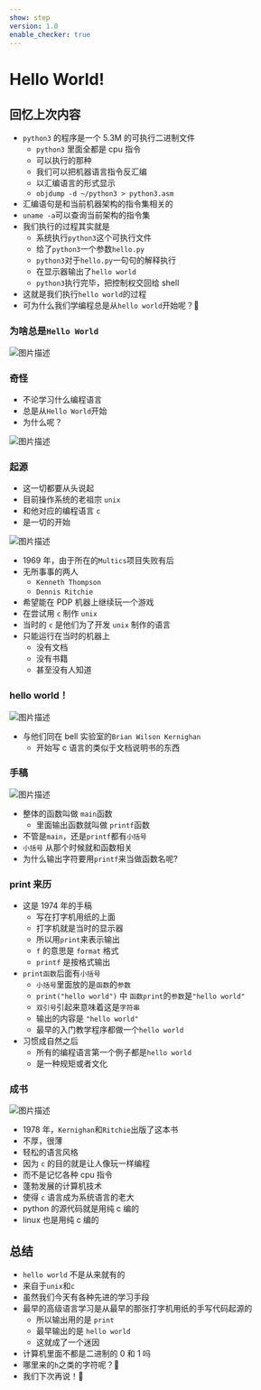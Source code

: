 ```yaml
---
show: step
version: 1.0
enable_checker: true
---
```


# Hello World!

## 回忆上次内容

- `python3` 的程序是一个 5.3M 的可执行二进制文件
  - `python3` 里面全都是 cpu 指令
  - 可以执行的那种
  - 我们可以把机器语言指令反汇编
  - 以汇编语言的形式显示
  - `objdump -d ~/python3 > python3.asm`
- 汇编语句是和当前机器架构的指令集相关的
- `uname -a`可以查询当前架构的指令集
- 我们执行的过程其实就是
  - 系统执行`python3`这个可执行文件
  - 给了`python3`一个参数`hello.py`
  - `python3`对于`hello.py`一句句的解释执行
  - 在显示器输出了`hello world`
  - `python3`执行完毕，把控制权交回给 shell
- 这就是我们执行`hello world`的过程
- 可为什么我们学编程总是从`hello world`开始呢？🤔

### 为啥总是`Hello World`

![图片描述](https://doc.shiyanlou.com/courses/uid1190679-20210220-1613786932296)

### 奇怪

- 不论学习什么编程语言
- 总是从`Hello World`开始
- 为什么呢？

![图片描述](https://doc.shiyanlou.com/courses/uid1190679-20210220-1613786792262)

### 起源

- 这一切都要从头说起
- 目前操作系统的老祖宗 `unix`
- 和他对应的编程语言 `c`
- 是一切的开始

![图片描述](https://doc.shiyanlou.com/courses/uid1190679-20210220-1613786951642)

- 1969 年，由于所在的`Multics`项目失败有后
- 无所事事的两人
  - `Kenneth Thompson`
  - `Dennis Ritchie`
- 希望能在 PDP 机器上继续玩一个游戏
- 在尝试用 `c` 制作 `unix`
- 当时的 `c` 是他们为了开发 `unix` 制作的语言
- 只能运行在当时的机器上
  - 没有文档
  - 没有书籍
  - 甚至没有人知道

### hello world！

![图片描述](https://doc.shiyanlou.com/courses/uid1190679-20210220-1613787540042)

- 与他们同在 bell 实验室的`Brian Wilson Kernighan`
  - 开始写 c 语言的类似于文档说明书的东西

### 手稿

![图片描述](https://doc.shiyanlou.com/courses/uid1190679-20210220-1613787458918)

- 整体的函数叫做 `main`函数
  - 里面输出函数就叫做 `printf`函数
- 不管是`main`，还是`printf`都有`小括号`
- `小括号` 从那个时候就和函数相关
- 为什么输出字符要用`printf`来当做函数名呢?

### print 来历

- 这是 1974 年的手稿
  - 写在打字机用纸的上面
  - 打字机就是当时的显示器
  - 所以用`print`来表示输出
  - `f` 的意思是 `format` 格式
  - `printf` 是按格式输出
- `print函数`后面有`小括号`
  - `小括号`里面放的是`函数`的`参数`
  - `print("hello world")` 中 `函数print`的`参数`是`"hello world"`
  - `双引号`引起来意味着这是`字符串`
  - 输出的内容是 `"hello world"`
  - 最早的入门教学程序都做一个`hello world`
- 习惯成自然之后
  - 所有的编程语言第一个例子都是`hello world`
  - 是一种规矩或者文化

### 成书

![图片描述](https://doc.shiyanlou.com/courses/uid1190679-20210220-1613787632360)

- 1978 年，`Kernighan`和`Ritchie`出版了这本书
- 不厚，很薄
- 轻松的语言风格
- 因为 `c` 的目的就是让人像玩一样编程
- 而不是记忆各种 cpu 指令
- 蓬勃发展的计算机技术
- 使得 `c` 语言成为系统语言的老大
- python 的源代码就是用纯 c 编的
- linux 也是用纯 c 编的

## 总结

- `hello world` 不是从来就有的
- 来自于`unix`和`c`
- 虽然我们今天有各种先进的学习手段
- 最早的高级语言学习是从最早的那张打字机用纸的手写代码起源的
  - 所以输出用的是 `print`
  - 最早输出的是 `hello world`
  - 这就成了一个迷因
- 计算机里面不都是二进制的 0 和 1 吗
- 哪里来的`h`之类的字符呢？🤔
- 我们下次再说！👋
